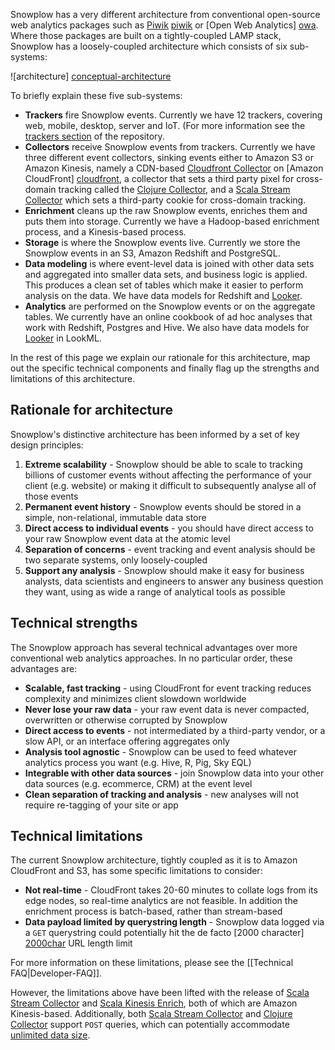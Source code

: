 Snowplow has a very different architecture from conventional open-source web analytics packages such as [Piwik] [piwik] or [Open Web Analytics] [owa]. Where those packages are built on a tightly-coupled LAMP stack, Snowplow has a loosely-coupled architecture which consists of six sub-systems:

![architecture] [conceptual-architecture]

To briefly explain these five sub-systems:

* **Trackers** fire Snowplow events. Currently we have 12 trackers, covering web, mobile, desktop, server and IoT. (For more information see the [trackers section](https://github.com/snowplow/snowplow/tree/master/1-trackers) of the repository.
* **Collectors** receive Snowplow events from trackers. Currently we have three different event collectors, sinking events either to Amazon S3 or Amazon Kinesis, namely a CDN-based [Cloudfront Collector](https://github.com/snowplow/snowplow/tree/master/2-collectors/cloudfront-collector) on [Amazon CloudFront] [cloudfront], a collector that sets a third party pixel for cross-domain tracking called the [Clojure Collector](https://github.com/snowplow/snowplow/tree/master/2-collectors/clojure-collector), and a [Scala Stream Collector](https://github.com/snowplow/snowplow/tree/master/2-collectors/scala-stream-collector) which sets a third-party cookie for cross-domain tracking.
* **Enrichment** cleans up the raw Snowplow events, enriches them and puts them into storage. Currently we have a Hadoop-based enrichment process, and a Kinesis-based process.
* **Storage** is where the Snowplow events live. Currently we store the Snowplow events in an S3, Amazon Redshift and PostgreSQL.
* **Data modeling** is where event-level data is joined with other data sets and aggregated into smaller data sets, and business logic is applied. This produces a clean set of tables which make it easier to perform analysis on the data. We have data models for Redshift and [Looker](http://www.looker.com/).
* **Analytics** are performed on the Snowplow events or on the aggregate tables. We currently have an online cookbook of ad hoc analyses that work with Redshift, Postgres and Hive. We also have data models for [Looker](http://www.looker.com/) in LookML.

In the rest of this page we explain our rationale for this architecture, map out the specific technical components and finally flag up the strengths and limitations of this architecture.

## Rationale for architecture

Snowplow's distinctive architecture has been informed by a set of key design principles:

1. **Extreme scalability** - Snowplow should be able to scale to tracking billions of customer events without affecting the performance of your client (e.g. website) or making it difficult to subsequently analyse all of those events
2. **Permanent event history** - Snowplow events should be stored in a simple, non-relational, immutable data store
3. **Direct access to individual events** - you should have direct access to your raw Snowplow event data at the atomic level
4. **Separation of concerns** - event tracking and event analysis should be two separate systems, only loosely-coupled
5. **Support any analysis** - Snowplow should make it easy for business analysts, data scientists and engineers to answer any business question they want, using as wide a range of analytical tools as possible

## Technical strengths

The Snowplow approach has several technical advantages over more
conventional web analytics approaches. In no particular order, these
advantages are:

* **Scalable, fast tracking** - using CloudFront for event tracking
    reduces complexity and minimizes client slowdown worldwide
* **Never lose your raw data** - your raw event data is never
    compacted, overwritten or otherwise corrupted by Snowplow
* **Direct access to events** - not intermediated by a third-party
    vendor, or a slow API, or an interface offering aggregates only
* **Analysis tool agnostic** - Snowplow can be used to feed whatever
    analytics process you want (e.g. Hive, R, Pig, Sky EQL)  
* **Integrable with other data sources** - join Snowplow data into
    your other data sources (e.g. ecommerce, CRM) at the event level
* **Clean separation of tracking and analysis** - new analyses will not
    require re-tagging of your site or app

## Technical limitations

The current Snowplow architecture, tightly coupled as it is to Amazon
CloudFront and S3, has some specific limitations to consider:

* **Not real-time** - CloudFront takes 20-60 minutes to collate logs from its edge nodes, so real-time analytics are not feasible. In addition the enrichment process is batch-based, rather than stream-based
* **Data payload limited by querystring length** - Snowplow data logged via a `GET` querystring could potentially hit the de facto [2000 character] [2000char] URL length limit

For more information on these limitations, please see the [[Technical FAQ|Developer-FAQ]].

However, the limitations above have been lifted with the release of [Scala Stream Collector](Scala-Stream-Collector) and [Scala Kinesis Enrich](Scala-Kinesis-Enrich), both of which are Amazon Kinesis-based. Additionally, both [Scala Stream Collector](Scala-Stream-Collector) and [Clojure Collector](Clojure-collector) support `POST` queries, which can potentially accommodate [unlimited data size][post-limits].

[conceptual-architecture]: https://camo.githubusercontent.com/05914f02874cfc540e98af29bd68bf0d6818f54e/68747470733a2f2f64336936666d7331636d316a30692e636c6f756466726f6e742e6e65742f6769746875622d77696b692f696d616765732f736e6f77706c6f772d6172636869746563747572652e706e67
[conceptual-architecture-old]: https://d3i6fms1cm1j0i.cloudfront.net/github-wiki/images/conceptual-architecture.png
[tech-architecture]: https://d3i6fms1cm1j0i.cloudfront.net/github-wiki/images/technical-architecture.png
[piwik]: http://piwik.org/
[owa]: http://www.openwebanalytics.com/
[cloudfront]: http://aws.amazon.com/cloudfront/
[s3]: http://aws.amazon.com/s3/
[hadoop]: http://hadoop.apache.org/
[hive]: http://hive.apache.org/
[2000char]: http://stackoverflow.com/questions/417142/what-is-the-maximum-length-of-a-url
[post-limits]: http://stackoverflow.com/questions/2880722/is-http-post-limitless
